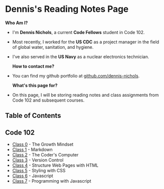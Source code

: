 # Dennis's Reading Notes Page

  **Who Am I?**

- I'm **Dennis Nichols**, a current **Code Fellows** student in Code 102.
- Most recently, I worked for the **US CDC** as a project manager in the field of global water, sanitation, and hygiene.
- I've also served in the **US Navy** as a nuclear electronics technician.

  **How to contact me?**

- You can find my github portfolio at [github.com/dennis-nichols](https://github.com/dennis-nichols).

  **What's this page for?**

- On this page, I will be storing reading notes and class assignments from Code 102 and subsequent courses.

## Table of Contents

## Code 102

- [Class 0](https://dennis-nichols.github.io/reading-notes/class_0) - The Growth Mindset
- [Class 1](https://dennis-nichols.github.io/reading-notes/class_1) - Markdown
- [Class 2](https://dennis-nichols.github.io/reading-notes/class_2) - The Coder's Computer
- [Class 3](https://dennis-nichols.github.io/reading-notes/class_3) - Version Control
- [Class 4](https://dennis-nichols.github.io/reading-notes/class_4) - Structure Web Pages with HTML
- [Class 5](https://dennis-nichols.github.io/reading-notes/class_5) - Styling with CSS
- [Class 6](https://dennis-nichols.github.io/reading-notes/class_6) - Javascript
- [Class 7](https://dennis-nichols.github.io/reading-notes/class_7) - Programming with Javascript
